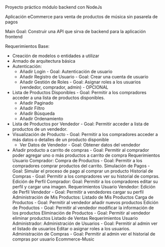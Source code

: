Proyecto práctico módulo backend con NodeJs

Aplicación eCommerce para venta de productos de música sin pasarela de pagos


Main Goal: Construir una API que sirva de backend para la aplicación frontend

Requerimientos Base:

* Creación de modelos o entidades a utilizar
* Armado de arquitectura básica
* Autenticación:
    * Añadir Login - Goal: Autenticación de usuario
    * Añadir Registro de Usuario - Goal: Crear una cuenta de usuario
    * Añadir Gestión de Roles - Goal: Asignar roles a los usuarios (vendedor, comprador, admin) - OPCIONAL
* Lista de Productos Disponibles - Goal: Permitir a los compradores acceder a una lista de productos disponibles.
    * Añadir Paginado
    * Añadir Filtro
    * Añadir Búsqueda
    * Añadir Ordenamiento
* Lista de Productos por Vendedor - Goal: Permitir acceder a lista de productos de un vendedor.
* Visualización de Producto - Goal: Permitir a los compradores acceder a más datos o detalles de un producto disponible
    * Ver Datos de Vendedor - Goal: Obtener datos del vendedor
*  Añadir producto a carrito de compras - Goal: Permitir al comprador poder agregar uno o más productos a carrito de compra
Requerimientos Usuario Comprador:
Compra de Productos - Goal: Permitir a los compradores comprar productos del carrito.
Simulación de Pagos - Goal: Simular el proceso de pago al comprar un producto
Historial de Compras - Goal: Permitir a los compradores ver su historial de compras.
Edición de Perfil Comprador: Goal: Permitir a los compradores editar su perfil y cargar una imagen.
Requerimientos Usuario Vendedor:
Edición de Perfil Vendedor - Goal: Permitir a vendedores cargar su perfil
Administración de Mis Productos:
Listado de Mis Productos
Carga de Productos - Goal: Permitir al vendedor añadir nuevos productos
Edición de Productos - Goal: Permitir al vendedor modificar la información de los productos
Eliminación de Productos - Goal: Permitir al vendedor eliminar productos
Listado de Ventas
Requerimientos Usuario Administrador:
Administración de Usuarios - Goal: Permitir al admin ver el listado de usuarios
Editar o asignar roles a los usuarios.
Administración de Compras - Goal: Permitir al admin ver el historial de compras por usuario
Ecommerce-Music
